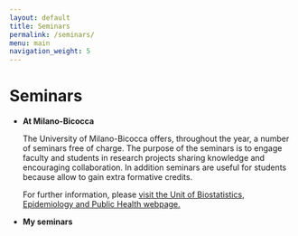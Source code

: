 ```yaml
---
layout: default
title: Seminars
permalink: /seminars/
menu: main
navigation_weight: 5
---
```


Seminars
========

* **At Milano-Bicocca**

  The University of Milano-Bicocca offers, throughout the year, a number of seminars free of charge. The purpose of the seminars is to engage faculty and students in research projects sharing knowledge and encouraging collaboration. In addition seminars are useful for students because allow to gain extra formative credits.

  For further information, please [visit the Unit of Biostatistics, Epidemiology and Public Health webpage.](https://www.dismeq.unimib.it/it/offerta-formativa/seminars-series-biostatistics-epidemiology-and-public-health)

* **My seminars**
